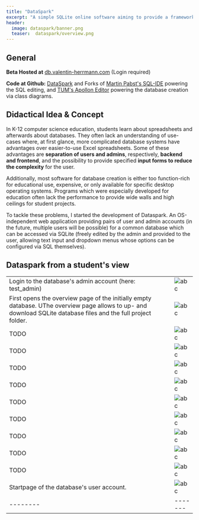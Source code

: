 ```yaml
---
title: "DataSpark"
excerpt: "A simple SQLite online software aiming to provide a framework for database projects in K-12."
header:
  image: dataspark/banner.png
  teaser:  dataspark/overview.png
---
```


## General

**Beta Hosted at** [db.valentin-herrmann.com](https://db.valentin-herrmann.com) (Login required)

**Code at Github:**
[DataSpark](https://github.com/ValentinHerrmann/DataSpark) and Forks of
[Martin Pabst's SQL-IDE](https://github.com/ValentinHerrmann/DataSpark_SQL-IDE) powering the SQL editing, and
[TUM's Apollon Editor](https://github.com/ValentinHerrmann/DataSpark_Apollon) powering the database creation via class diagrams.


## Didactical Idea & Concept

In K-12 computer science education, students learn about spreadsheets and afterwards about databases. They often lack an understanding of use-cases where, at first glance, more complicated database systems have advantages over easier-to-use Excel spreadsheets. Some of these advantages are **separation of users and admins**, respectively, **backend and frontend**, and the possibility to provide specified **input forms to reduce the complexity** for the user. 

Additionally, most software for database creation is either too function-rich for educational use, expensive, or only available for specific desktop operating systems. Programs which were especially developed for education often lack the performance to provide wide walls and high ceilings for student projects. 

To tackle these problems, I started the development of Dataspark. An OS-independent web application providing pairs of user and admin accounts (in the future, multiple users will be possible) for a common database which can be accessed via SQLite (freely edited by the admin and provided to the user, allowing text input and dropdown menus whose options can be configured via SQL themselves). 

## Dataspark from a student's view

<style>
table th:nth-of-type(2) {
    width: 400px;
}
</style>


|     |  |
| -------- | ------- |
|Login to the database's admin account (here: test_admin)|![abc](/dataspark/student_sample_.png)|
|First opens the overview page of the initially empty database. UThe overview page allows to up- and download SQLite database files and the full project folder. |![abc](/dataspark/student_sample_0.png)|
|TODO|![abc](/dataspark/student_sample_1.png)|
|TODO|![abc](/dataspark/student_sample_2.png)|
|TODO|![abc](/dataspark/student_sample_3.png)|
|TODO|![abc](/dataspark/student_sample_4.png)|
|TODO|![abc](/dataspark/student_sample_5.png)|
|TODO|![abc](/dataspark/student_sample_6.png)|
|TODO|![abc](/dataspark/student_sample_7.png)|
|TODO|![abc](/dataspark/student_sample_8.png)|
|TODO|![abc](/dataspark/student_sample_9.png)|
|Startpage of the database's user account.|![abc](/dataspark/student_sample_10.png)
| -------- | ------- |
